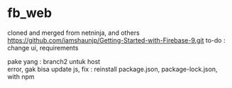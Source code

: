 # fb_web
cloned and merged from netninja, and others
https://github.com/iamshaunjp/Getting-Started-with-Firebase-9.git
to-do : change ui, requirements

pake yang : branch2 untuk host<br>
error, gak bisa update js, fix : reinstall package.json, package-lock.json, with npm
